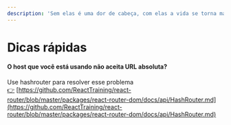 ```yaml
---
description: 'Sem elas é uma dor de cabeça, com elas a vida se torna mais leve'
---
```


# Dicas rápidas

#### O host que você está usando não aceita URL absoluta?

Use hashrouter para resolver esse problema   
[👉](https://emojipedia.org/white-right-pointing-backhand-index/) [https://github.com/ReactTraining/react-router/blob/master/packages/react-router-dom/docs/api/HashRouter.md](https://github.com/ReactTraining/react-router/blob/master/packages/react-router-dom/docs/api/HashRouter.md)

